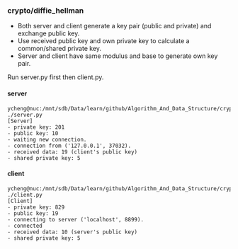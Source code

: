 ### crypto/diffie_hellman

- Both server and client generate a key pair (public and private) and exchange public key.
- Use received public key and own private key to calculate a common/shared private key.
- Server and client have same modulus and base to generate own key pair.

Run server.py first then client.py.
#### server
```
ycheng@nuc:/mnt/sdb/Data/learn/github/Algorithm_And_Data_Structure/crypto/diffie_hellman$ ./server.py
[Server]
- private key: 201
- public key: 10
- waiting new connection.
- connection from ('127.0.0.1', 37032).
- received data: 19 (client's public key)
- shared private key: 5
```

#### client
```
ycheng@nuc:/mnt/sdb/Data/learn/github/Algorithm_And_Data_Structure/crypto/diffie_hellman$ ./client.py
[Client]
- private key: 829
- public key: 19
- connecting to server ('localhost', 8899).
- connected
- received data: 10 (server's public key)
- shared private key: 5

```
